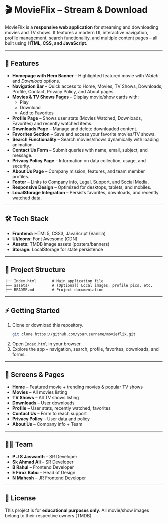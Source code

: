 # 🎬 MovieFlix – Stream & Download  

MovieFlix is a **responsive web application** for streaming and downloading movies and TV shows. It features a modern UI, interactive navigation, profile management, search functionality, and multiple content pages – all built using **HTML, CSS, and JavaScript**.  

---

## 🚀 Features  

- **Homepage with Hero Banner** – Highlighted featured movie with *Watch* and *Download* options.  
- **Navigation Bar** – Quick access to Home, Movies, TV Shows, Downloads, Profile, Contact, Privacy Policy, and About pages.  
- **Movies & TV Shows Pages** – Display movie/show cards with:  
  - Play  
  - Download  
  - Add to Favorites  
- **Profile Page** – Shows user stats (Movies Watched, Downloads, Favorites) and recently watched items.  
- **Downloads Page** – Manage and delete downloaded content.  
- **Favorites Section** – Save and access your favorite movies/TV shows.  
- **Search Functionality** – Search movies/shows dynamically with loading animation.  
- **Contact Us Form** – Submit queries with name, email, subject, and message.  
- **Privacy Policy Page** – Information on data collection, usage, and security.  
- **About Us Page** – Company mission, features, and team member profiles.  
- **Footer** – Links to Company info, Legal, Support, and Social Media.  
- **Responsive Design** – Optimized for desktops, tablets, and mobiles.  
- **LocalStorage Integration** – Persists favorites, downloads, and recently watched data.  

---

## 🛠️ Tech Stack  

- **Frontend:** HTML5, CSS3, JavaScript (Vanilla)  
- **UI/Icons:** Font Awesome (CDN)  
- **Assets:** TMDB image assets (posters/banners)  
- **Storage:** LocalStorage for state persistence  

---

## 📂 Project Structure  

```
├── Index.html       # Main application file
├── assets/          # (Optional) Local images, profile pics, etc.
├── README.md        # Project documentation
```

---

## ⚡ Getting Started  

1. Clone or download this repository.  
   ```bash
   git clone https://github.com/yourusername/movieflix.git
   ```
2. Open `Index.html` in your browser.  
3. Explore the app – navigation, search, profile, favorites, downloads, and forms.  

---

## 📸 Screens & Pages  

- **Home** – Featured movie + trending movies & popular TV shows  
- **Movies** – All movies listing  
- **TV Shows** – All TV shows listing  
- **Downloads** – User downloads  
- **Profile** – User stats, recently watched, favorites  
- **Contact Us** – Form to reach support  
- **Privacy Policy** – User data and policy  
- **About Us** – Company info + Team  

---

## 👨‍💻 Team  

- **P J S Jaswanth** – SR Developer  
- **Sk Ahmad Ali** – SR Developer  
- **B Rahul** – Frontend Developer  
- **E Firoz Babu** – Head of Design  
- **N Mahesh** – JR Frontend Developer  

---

## 📜 License  

This project is for **educational purposes only**. All movie/show images belong to their respective owners (TMDB).  
